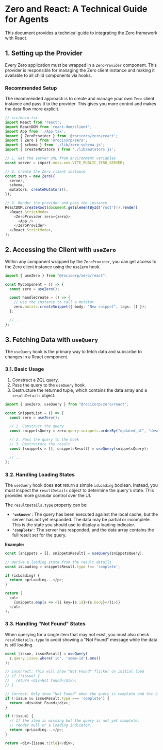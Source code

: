 # Zero and React: A Technical Guide for Agents

This document provides a technical guide to integrating the Zero framework with React.

## 1. Setting up the Provider

Every Zero application must be wrapped in a `ZeroProvider` component. This provider is responsible for managing the Zero client instance and making it available to all child components via hooks.

### Recommended Setup

The recommended approach is to create and manage your own `Zero` client instance and pass it to the provider. This gives you more control and makes the data flow more explicit.

```typescript
// src/main.tsx
import React from 'react';
import ReactDOM from 'react-dom/client';
import App from './App.tsx';
import { ZeroProvider } from '@rocicorp/zero/react';
import { Zero } from '@rocicorp/zero';
import { schema } from './lib/zero-schema.js';
import { createMutators } from './lib/mutators.js';

// 1. Get the server URL from environment variables
const server = import.meta.env.VITE_PUBLIC_ZERO_SERVER;

// 2. Create the Zero client instance
const zero = new Zero({
  server,
  schema,
  mutators: createMutators(),
});

// 3. Render the provider and pass the instance
ReactDOM.createRoot(document.getElementById('root')!).render(
  <React.StrictMode>
    <ZeroProvider zero={zero}>
      <App />
    </ZeroProvider>
  </React.StrictMode>,
);
```

## 2. Accessing the Client with `useZero`

Within any component wrapped by the `ZeroProvider`, you can get access to the Zero client instance using the `useZero` hook.

```typescript
import { useZero } from "@rocicorp/zero/react";

const MyComponent = () => {
  const zero = useZero();

  const handleCreate = () => {
    // Use the instance to call a mutator
    zero.mutate.createSnippet({ body: "New snippet", tags: [] });
  };

  // ...
};
```

## 3. Fetching Data with `useQuery`

The `useQuery` hook is the primary way to fetch data and subscribe to changes in a React component.

### 3.1. Basic Usage

1.  Construct a ZQL query.
2.  Pass the query to the `useQuery` hook.
3.  Destructure the returned tuple, which contains the data array and a `resultDetails` object.

```typescript
import { useZero, useQuery } from "@rocicorp/zero/react";

const SnippetList = () => {
  const zero = useZero();

  // 1. Construct the query
  const snippetsQuery = zero.query.snippets.orderBy("updated_at", "desc");

  // 2. Pass the query to the hook
  // 3. Destructure the result
  const [snippets = [], snippetsResult] = useQuery(snippetsQuery);

  // ...
};
```

### 3.2. Handling Loading States

The `useQuery` hook does **not** return a simple `isLoading` boolean. Instead, you must inspect the `resultDetails` object to determine the query's state. This provides more granular control over the UI.

The `resultDetails.type` property can be:
*   **`'unknown'`**: The query has been executed against the local cache, but the server has not yet responded. The data may be partial or incomplete. This is the state you should use to display a loading indicator.
*   **`'complete'`**: The server has responded, and the data array contains the full result set for the query.

**Example:**
```typescript
const [snippets = [], snippetsResult] = useQuery(snippetsQuery);

// Derive a loading state from the result details
const isLoading = snippetsResult.type !== 'complete';

if (isLoading) {
  return <p>Loading...</p>;
}

return (
  <ul>
    {snippets.map(s => <li key={s.id}>{s.body}</li>)}
  </ul>
);
```

### 3.3. Handling "Not Found" States

When querying for a single item that may not exist, you must also check `resultDetails.type` to avoid showing a "Not Found" message while the data is still loading.

```typescript
const [issue, issueResult] = useQuery(
  z.query.issue.where('id', 'some-id').one()
);

// Incorrect: This will show "Not Found" flicker on initial load
// if (!issue) {
//   return <div>Not Found</div>;
// }

// Correct: Only show "Not Found" when the query is complete and the item is still missing
if (!issue && issueResult.type === 'complete') {
  return <div>Not Found</div>;
}

if (!issue) {
  // If the item is missing but the query is not yet complete,
  // render null or a loading indicator.
  return <p>Loading...</p>;
}

return <div>{issue.title}</div>;
```
